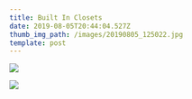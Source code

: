 ```yaml
---
title: Built In Closets
date: 2019-08-05T20:44:04.527Z
thumb_img_path: /images/20190805_125022.jpg
template: post
---
```

![](/images/20190805_124955.jpg)

![](/images/20190805_125022.jpg)
